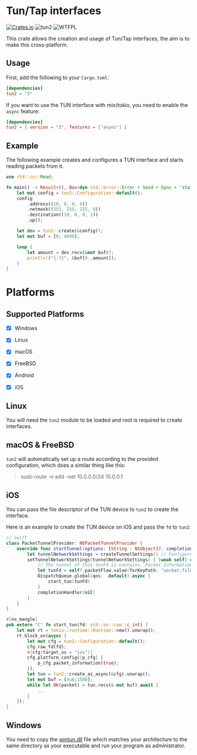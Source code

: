 Tun/Tap interfaces 
==============
[![Crates.io](https://img.shields.io/crates/v/tun2.svg)](https://crates.io/crates/tun2)
![tun2](https://docs.rs/tun2/badge.svg)
![WTFPL](http://img.shields.io/badge/license-WTFPL-blue.svg)

This crate allows the creation and usage of Tun/Tap interfaces, the aim is to make this cross-platform.


Usage
-----
First, add the following to your `Cargo.toml`:

```toml
[dependencies]
tun2 = "3"
```

If you want to use the TUN interface with mio/tokio, you need to enable the `async` feature:

```toml
[dependencies]
tun2 = { version = "3", features = ["async"] }
```

Example
-------
The following example creates and configures a TUN interface and starts reading
packets from it.

```rust
use std::io::Read;

fn main() -> Result<(), Box<dyn std::error::Error + Send + Sync + 'static>> {
    let mut config = tun2::Configuration::default();
    config
        .address((10, 0, 0, 9))
        .netmask((255, 255, 255, 0))
        .destination((10, 0, 0, 1))
        .up();

    let dev = tun2::create(&config)?;
    let mut buf = [0; 4096];

    loop {
        let amount = dev.recv(&mut buf)?;
        println!("{:?}", &buf[0..amount]);
    }
}
```

Platforms
=========
## Supported Platforms

- [x] Windows
- [x] Linux
- [x] macOS
- [x] FreeBSD
- [x] Android
- [x] iOS


Linux
-----
You will need the `tun2` module to be loaded and root is required to create
interfaces.

macOS & FreeBSD
-----
`tun2` will automatically set up a route according to the provided configuration, which does a similar thing like this:
> sudo route -n add -net 10.0.0.0/24 10.0.0.1


iOS
----
You can pass the file descriptor of the TUN device to `tun2` to create the interface.

Here is an example to create the TUN device on iOS and pass the `fd` to `tun2`:
```swift
// Swift
class PacketTunnelProvider: NEPacketTunnelProvider {
    override func startTunnel(options: [String : NSObject]?, completionHandler: @escaping (Error?) -> Void) {
        let tunnelNetworkSettings = createTunnelSettings() // Configure TUN address, DNS, mtu, routing...
        setTunnelNetworkSettings(tunnelNetworkSettings) { [weak self] error in
            // The tunnel of this tunFd is contains `Packet Information` prifix.
            let tunFd = self?.packetFlow.value(forKeyPath: "socket.fileDescriptor") as! Int32
            DispatchQueue.global(qos: .default).async {
                start_tun(tunFd)
            }
            completionHandler(nil)
        }
    }
}
```

```rust
#[no_mangle]
pub extern "C" fn start_tun(fd: std::os::raw::c_int) {
    let mut rt = tokio::runtime::Runtime::new().unwrap();
    rt.block_on(async {
        let mut cfg = tun2::Configuration::default();
        cfg.raw_fd(fd);
        #[cfg(target_os = "ios")]
        cfg.platform_config(|p_cfg| {
            p_cfg.packet_information(true);
        });
        let tun = tun2::create_as_async(&cfg).unwrap();
        let mut buf = [0u8;1500];
        while let Ok(packet) = tun.recv(& mut buf).await {
            ...
        }
    });
}
```

Windows
-----
You need to copy the [wintun.dll](https://wintun.net/) file which matches your architecture to 
the same directory as your executable and run your program as administrator.
